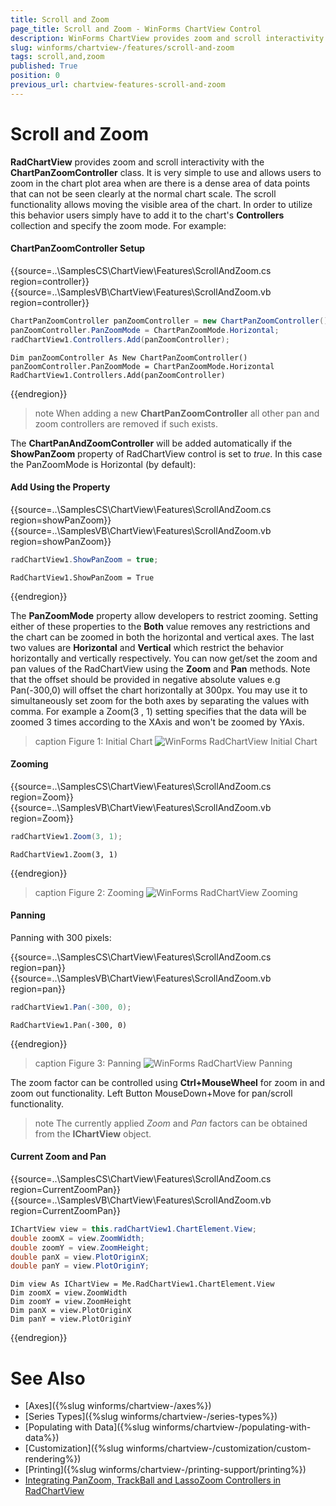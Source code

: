```yaml
---
title: Scroll and Zoom
page_title: Scroll and Zoom - WinForms ChartView Control
description: WinForms ChartView provides zoom and scroll interactivity with the ChartPanZoomController class.
slug: winforms/chartview-/features/scroll-and-zoom
tags: scroll,and,zoom
published: True
position: 0
previous_url: chartview-features-scroll-and-zoom
---
```


# Scroll and Zoom

__RadChartView__ provides zoom and scroll interactivity with the __ChartPanZoomController__ class. It is very simple to use and allows users to zoom in the chart plot area when are there is a dense area of data points that can not be seen clearly at the normal chart scale. The scroll functionality allows moving the visible area of the chart. In order to utilize this behavior users simply have to add it to the chart's __Controllers__ collection and specify the zoom mode. For example: 

#### ChartPanZoomController Setup

{{source=..\SamplesCS\ChartView\Features\ScrollAndZoom.cs region=controller}} 
{{source=..\SamplesVB\ChartView\Features\ScrollAndZoom.vb region=controller}} 

````C#
ChartPanZoomController panZoomController = new ChartPanZoomController();
panZoomController.PanZoomMode = ChartPanZoomMode.Horizontal;
radChartView1.Controllers.Add(panZoomController);

````
````VB.NET
Dim panZoomController As New ChartPanZoomController()
panZoomController.PanZoomMode = ChartPanZoomMode.Horizontal
RadChartView1.Controllers.Add(panZoomController)

````

{{endregion}}  

>note When adding a new __ChartPanZoomController__ all other pan and zoom controllers are removed if such exists.
>

The __ChartPanAndZoomController__ will be added automatically if the __ShowPanZoom__ property of RadChartView control is set to *true*. In this case the PanZoomMode is Horizontal (by default): 

#### Add Using the Property

{{source=..\SamplesCS\ChartView\Features\ScrollAndZoom.cs region=showPanZoom}} 
{{source=..\SamplesVB\ChartView\Features\ScrollAndZoom.vb region=showPanZoom}} 

````C#
radChartView1.ShowPanZoom = true;

````
````VB.NET
RadChartView1.ShowPanZoom = True

````

{{endregion}}

The __PanZoomMode__ property allow developers to restrict zooming. Setting either of these properties to the __Both__ value removes any restrictions and the chart can be zoomed in both the horizontal and vertical axes. The last two values are __Horizontal__ and __Vertical__ which restrict the behavior horizontally and vertically respectively. You can now get/set the zoom and pan values of the RadChartView using the __Zoom__ and __Pan__ methods. Note that the offset should be provided in negative absolute values e.g Pan(-300,0) will offset the chart horizontally at 300px. You may use it to simultaneously  set zoom for the both axes by separating the values with comma. For example a Zoom(3 , 1) setting specifies that the data will be zoomed 3 times according to the XAxis and won't be zoomed by YAxis.

>caption Figure 1: Initial Chart
![WinForms RadChartView Initial Chart](images/chartview-features-scroll-and-zoom001.png)

#### Zooming

{{source=..\SamplesCS\ChartView\Features\ScrollAndZoom.cs region=Zoom}} 
{{source=..\SamplesVB\ChartView\Features\ScrollAndZoom.vb region=Zoom}} 

````C#
radChartView1.Zoom(3, 1);

````
````VB.NET
RadChartView1.Zoom(3, 1)

````

{{endregion}} 

>caption Figure 2: Zooming
![WinForms RadChartView Zooming](images/chartview-features-scroll-and-zoom002.png)

#### Panning

Panning with 300 pixels: 

{{source=..\SamplesCS\ChartView\Features\ScrollAndZoom.cs region=pan}} 
{{source=..\SamplesVB\ChartView\Features\ScrollAndZoom.vb region=pan}} 

````C#
radChartView1.Pan(-300, 0);

````
````VB.NET
RadChartView1.Pan(-300, 0)

````

{{endregion}} 

>caption Figure 3: Panning
![WinForms RadChartView Panning](images/chartview-features-scroll-and-zoom003.png)

The zoom factor can be controlled using __Ctrl+MouseWheel__ for zoom in and zoom out functionality. Left Button MouseDown+Move for pan/scroll functionality.

>note The currently applied *Zoom* and *Pan* factors can be obtained from the **IChartView** object.

#### Current Zoom and Pan

{{source=..\SamplesCS\ChartView\Features\ScrollAndZoom.cs region=CurrentZoomPan}} 
{{source=..\SamplesVB\ChartView\Features\ScrollAndZoom.vb region=CurrentZoomPan}}
````C#
IChartView view = this.radChartView1.ChartElement.View;
double zoomX = view.ZoomWidth;
double zoomY = view.ZoomHeight;
double panX = view.PlotOriginX;
double panY = view.PlotOriginY;

````
````VB.NET
Dim view As IChartView = Me.RadChartView1.ChartElement.View
Dim zoomX = view.ZoomWidth
Dim zoomY = view.ZoomHeight
Dim panX = view.PlotOriginX
Dim panY = view.PlotOriginY

```` 



{{endregion}} 

# See Also

* [Axes]({%slug winforms/chartview-/axes%})
* [Series Types]({%slug winforms/chartview-/series-types%})
* [Populating with Data]({%slug winforms/chartview-/populating-with-data%})
* [Customization]({%slug winforms/chartview-/customization/custom-rendering%})
* [Printing]({%slug winforms/chartview-/printing-support/printing%})
* [Integrating PanZoom, TrackBall and LassoZoom Controllers in RadChartView](http://www.telerik.com/support/kb/winforms/details/integrating-panzoom-trackball-and-lassozoom-controllers-in-radchartview)
